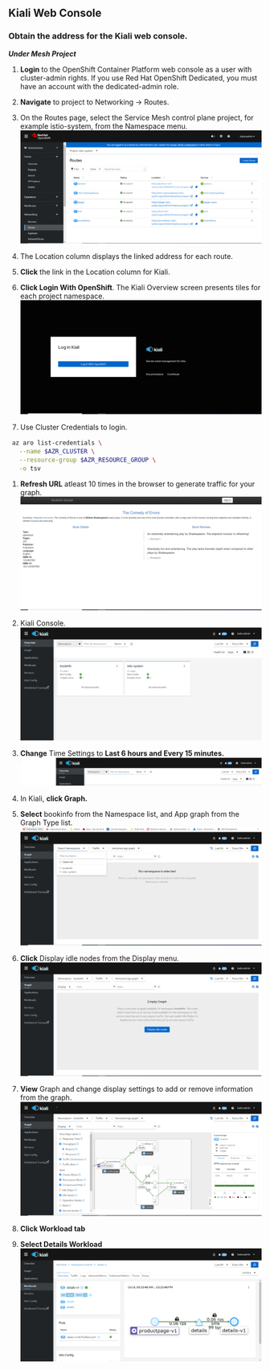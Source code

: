 ## Kiali Web Console
### Obtain the address for the Kiali web console.
***Under Mesh Project***

1. **Login** to the OpenShift Container Platform web console as a user with cluster-admin rights. If you use Red Hat OpenShift Dedicated, you must have an account with the dedicated-admin role.

1. **Navigate** to project to Networking → Routes.

1. On the Routes page, select the Service Mesh control plane project, for example istio-system, from the Namespace menu.
![Project Network Route](../assets/images/click-network-under-project-view-kiali-route.PNG)

1. The Location column displays the linked address for each route.

1. **Click** the link in the Location column for Kiali.

1. **Click Login With OpenShift**. The Kiali Overview screen presents tiles for each project namespace.
![Kiali Login](../assets/images/kiali-login-with-cluster-credentials.PNG)

1. Use Cluster Credentials to login.
```bash
 az aro list-credentials \
   --name $AZR_CLUSTER \
   --resource-group $AZR_RESOURCE_GROUP \
   -o tsv
```
1. **Refresh URL** atleast 10 times in the browser to generate traffic for your graph.
![URL](../assets/images/product-page.PNG)

1. Kiali Console.
![Kiali Console](../assets/images/verify-overiview-bookinfoapp.PNG)

1. **Change** Time Settings to **Last 6 hours and Every 15 minutes.**
![Kiali Console Time Change](../assets/images/time-change.PNG)

1. In Kiali, **click Graph.**

1. **Select** bookinfo from the Namespace list, and App graph from the Graph Type list.
![Kiali Console](../assets/images/select-bookinfo-from-kiali-dropdown-graph-tab.PNG)

1. **Click** Display idle nodes from the Display menu.
![Kiali Console](../assets/images/kiali-click-display-idlenodes-graph-tab.PNG)

1. **View** Graph and change display settings to add or remove information from the graph.
![Kiali Console](../assets/images/graph-example.PNG)

1. **Click Workload tab**
1. **Select Details Workload**
![Kiali Console](../assets/images/example-details-workload.PNG)


